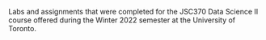 Labs and assignments that were completed for the JSC370 Data Science II course offered during the Winter 2022 semester at the University of Toronto.
